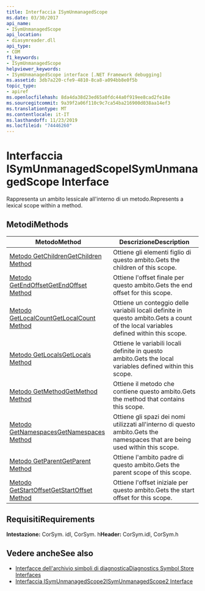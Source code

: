 ```yaml
---
title: Interfaccia ISymUnmanagedScope
ms.date: 03/30/2017
api_name:
- ISymUnmanagedScope
api_location:
- diasymreader.dll
api_type:
- COM
f1_keywords:
- ISymUnmanagedScope
helpviewer_keywords:
- ISymUnmanagedScope interface [.NET Framework debugging]
ms.assetid: 3db7a220-cfe9-4810-8ca8-a094bb8e0f5b
topic_type:
- apiref
ms.openlocfilehash: 8da4da38d23ed65a0fdc44a0f919ee8cad2fe18e
ms.sourcegitcommit: 9a39f2a06f110c9c7ca54ba216900d038aa14ef3
ms.translationtype: MT
ms.contentlocale: it-IT
ms.lasthandoff: 11/23/2019
ms.locfileid: "74446260"
---
```

# <a name="isymunmanagedscope-interface"></a><span data-ttu-id="49c62-102">Interfaccia ISymUnmanagedScope</span><span class="sxs-lookup"><span data-stu-id="49c62-102">ISymUnmanagedScope Interface</span></span>
<span data-ttu-id="49c62-103">Rappresenta un ambito lessicale all'interno di un metodo.</span><span class="sxs-lookup"><span data-stu-id="49c62-103">Represents a lexical scope within a method.</span></span>  
  
## <a name="methods"></a><span data-ttu-id="49c62-104">Metodi</span><span class="sxs-lookup"><span data-stu-id="49c62-104">Methods</span></span>  
  
|<span data-ttu-id="49c62-105">Metodo</span><span class="sxs-lookup"><span data-stu-id="49c62-105">Method</span></span>|<span data-ttu-id="49c62-106">Descrizione</span><span class="sxs-lookup"><span data-stu-id="49c62-106">Description</span></span>|  
|------------|-----------------|  
|[<span data-ttu-id="49c62-107">Metodo GetChildren</span><span class="sxs-lookup"><span data-stu-id="49c62-107">GetChildren Method</span></span>](../../../../docs/framework/unmanaged-api/diagnostics/isymunmanagedscope-getchildren-method.md)|<span data-ttu-id="49c62-108">Ottiene gli elementi figlio di questo ambito.</span><span class="sxs-lookup"><span data-stu-id="49c62-108">Gets the children of this scope.</span></span>|  
|[<span data-ttu-id="49c62-109">Metodo GetEndOffset</span><span class="sxs-lookup"><span data-stu-id="49c62-109">GetEndOffset Method</span></span>](../../../../docs/framework/unmanaged-api/diagnostics/isymunmanagedscope-getendoffset-method.md)|<span data-ttu-id="49c62-110">Ottiene l'offset finale per questo ambito.</span><span class="sxs-lookup"><span data-stu-id="49c62-110">Gets the end offset for this scope.</span></span>|  
|[<span data-ttu-id="49c62-111">Metodo GetLocalCount</span><span class="sxs-lookup"><span data-stu-id="49c62-111">GetLocalCount Method</span></span>](../../../../docs/framework/unmanaged-api/diagnostics/isymunmanagedscope-getlocalcount-method.md)|<span data-ttu-id="49c62-112">Ottiene un conteggio delle variabili locali definite in questo ambito.</span><span class="sxs-lookup"><span data-stu-id="49c62-112">Gets a count of the local variables defined within this scope.</span></span>|  
|[<span data-ttu-id="49c62-113">Metodo GetLocals</span><span class="sxs-lookup"><span data-stu-id="49c62-113">GetLocals Method</span></span>](../../../../docs/framework/unmanaged-api/diagnostics/isymunmanagedscope-getlocals-method.md)|<span data-ttu-id="49c62-114">Ottiene le variabili locali definite in questo ambito.</span><span class="sxs-lookup"><span data-stu-id="49c62-114">Gets the local variables defined within this scope.</span></span>|  
|[<span data-ttu-id="49c62-115">Metodo GetMethod</span><span class="sxs-lookup"><span data-stu-id="49c62-115">GetMethod Method</span></span>](../../../../docs/framework/unmanaged-api/diagnostics/isymunmanagedscope-getmethod-method.md)|<span data-ttu-id="49c62-116">Ottiene il metodo che contiene questo ambito.</span><span class="sxs-lookup"><span data-stu-id="49c62-116">Gets the method that contains this scope.</span></span>|  
|[<span data-ttu-id="49c62-117">Metodo GetNamespaces</span><span class="sxs-lookup"><span data-stu-id="49c62-117">GetNamespaces Method</span></span>](../../../../docs/framework/unmanaged-api/diagnostics/isymunmanagedscope-getnamespaces-method.md)|<span data-ttu-id="49c62-118">Ottiene gli spazi dei nomi utilizzati all'interno di questo ambito.</span><span class="sxs-lookup"><span data-stu-id="49c62-118">Gets the namespaces that are being used within this scope.</span></span>|  
|[<span data-ttu-id="49c62-119">Metodo GetParent</span><span class="sxs-lookup"><span data-stu-id="49c62-119">GetParent Method</span></span>](../../../../docs/framework/unmanaged-api/diagnostics/isymunmanagedscope-getparent-method.md)|<span data-ttu-id="49c62-120">Ottiene l'ambito padre di questo ambito.</span><span class="sxs-lookup"><span data-stu-id="49c62-120">Gets the parent scope of this scope.</span></span>|  
|[<span data-ttu-id="49c62-121">Metodo GetStartOffset</span><span class="sxs-lookup"><span data-stu-id="49c62-121">GetStartOffset Method</span></span>](../../../../docs/framework/unmanaged-api/diagnostics/isymunmanagedscope-getstartoffset-method.md)|<span data-ttu-id="49c62-122">Ottiene l'offset iniziale per questo ambito.</span><span class="sxs-lookup"><span data-stu-id="49c62-122">Gets the start offset for this scope.</span></span>|  
  
## <a name="requirements"></a><span data-ttu-id="49c62-123">Requisiti</span><span class="sxs-lookup"><span data-stu-id="49c62-123">Requirements</span></span>  
 <span data-ttu-id="49c62-124">**Intestazione:** CorSym. idl, CorSym. h</span><span class="sxs-lookup"><span data-stu-id="49c62-124">**Header:** CorSym.idl, CorSym.h</span></span>  
  
## <a name="see-also"></a><span data-ttu-id="49c62-125">Vedere anche</span><span class="sxs-lookup"><span data-stu-id="49c62-125">See also</span></span>

- [<span data-ttu-id="49c62-126">Interfacce dell'archivio simboli di diagnostica</span><span class="sxs-lookup"><span data-stu-id="49c62-126">Diagnostics Symbol Store Interfaces</span></span>](../../../../docs/framework/unmanaged-api/diagnostics/diagnostics-symbol-store-interfaces.md)
- [<span data-ttu-id="49c62-127">Interfaccia ISymUnmanagedScope2</span><span class="sxs-lookup"><span data-stu-id="49c62-127">ISymUnmanagedScope2 Interface</span></span>](../../../../docs/framework/unmanaged-api/diagnostics/isymunmanagedscope2-interface.md)
